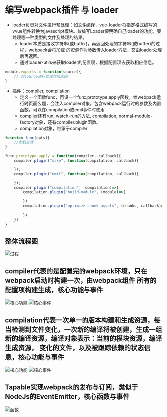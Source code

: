 # 编写webpack插件 与 loader

- loader负责对文件进行预处理：如文件编译，vue-loader将指定格式编写的vvue组件转换为javascript模块。故编写Loader要明确自己loader的功能，要处理哪一种类型的文件及处理的结果。
    - loader本质是接收字符串(或buffer)，再返回处理的字符串(或buffer)的过程，webpack会将加载 的资源作为参数传入loader方法，交由loader处理后再返回。
    - 通过loader-utils来获取loader的配置项，根据配置项去获取相应信息。


```javascript
module.exports = function(source){
    // 对source进行处理然后返回
}
```

- 插件：compiler, compilation
    - 定义一个函数func，再设一个func.prototype.apply函数，给webpack运行时页面么题，会注入compiler对象。包含webpack运行时的参数及内置函数，可以在compilation或emit事件时使用
    - compiler还有run, watch-run的方法, compilation, normal-module-factory对象，还有compiler.plugin函数。
    - compilation对象，继承于compiler


```javascript
function func(opts){
    //参数处理
}

func.prototype.apply = function(compiler, callback){
    compiler.plugin("make", function(compilation, callback){

    });
    compiler.plugin("emit", function(compilation, callback){

    });
    compiler.plugin("compilation", (compilation)=>{
        compilation.plugin("build-module", (module)=>{

        })
        compilation.plugin("optimize-chunk-assets", (chunks, callback)=>{
            
        })
    })
}
```

## 整体流程图
![过程](./webpack.png)

## compiler代表的是配置完的webpack环境，只在webpack启动时构建一次，由webpack组件 所有的配置项构建生成，核心功能与事件
![核心功能](./Compiler_core_1.png)
![核心事件](./webpack_event.png)

## compilation代表一次单一的版本构建和生成资源，每当检测到文件变化，一次新的编译将被创建，生成一组新的编译资源，编译对象表示：当前的模块资源，编译生成资源， 变化的文件，以及被跟踪依赖的状态信息，核心功能与事件
![核心功能](./Compilation_core.png)
![核心事件](./Compilation_event.png)


## Tapable实现webpack的发布与订阅，类似于NodeJs的EventEmitter，核心函数与事件
![函数](./Tapable.png)